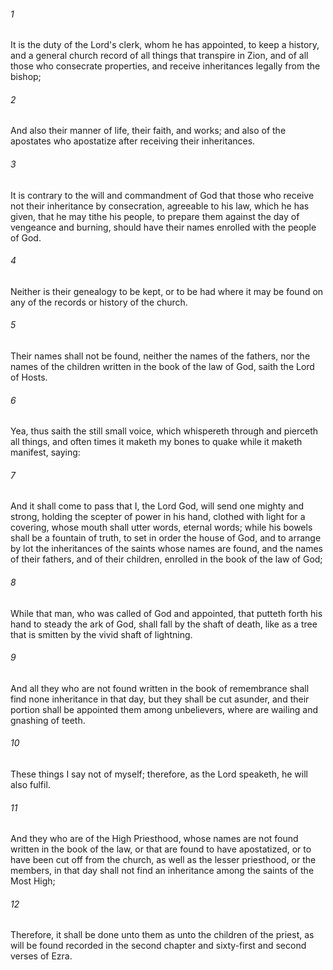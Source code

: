 ###### 1
It is the duty of the Lord's clerk, whom he has appointed, to keep a history, and a general church record of all things that transpire in Zion, and of all those who consecrate properties, and receive inheritances legally from the bishop;

###### 2
And also their manner of life, their faith, and works; and also of the apostates who apostatize after receiving their inheritances.

###### 3
It is contrary to the will and commandment of God that those who receive not their inheritance by consecration, agreeable to his law, which he has given, that he may tithe his people, to prepare them against the day of vengeance and burning, should have their names enrolled with the people of God.

###### 4
Neither is their genealogy to be kept, or to be had where it may be found on any of the records or history of the church.

###### 5
Their names shall not be found, neither the names of the fathers, nor the names of the children written in the book of the law of God, saith the Lord of Hosts.

###### 6
Yea, thus saith the still small voice, which whispereth through and pierceth all things, and often times it maketh my bones to quake while it maketh manifest, saying:

###### 7
And it shall come to pass that I, the Lord God, will send one mighty and strong, holding the scepter of power in his hand, clothed with light for a covering, whose mouth shall utter words, eternal words; while his bowels shall be a fountain of truth, to set in order the house of God, and to arrange by lot the inheritances of the saints whose names are found, and the names of their fathers, and of their children, enrolled in the book of the law of God;

###### 8
While that man, who was called of God and appointed, that putteth forth his hand to steady the ark of God, shall fall by the shaft of death, like as a tree that is smitten by the vivid shaft of lightning.

###### 9
And all they who are not found written in the book of remembrance shall find none inheritance in that day, but they shall be cut asunder, and their portion shall be appointed them among unbelievers, where are wailing and gnashing of teeth.

###### 10
These things I say not of myself; therefore, as the Lord speaketh, he will also fulfil.

###### 11
And they who are of the High Priesthood, whose names are not found written in the book of the law, or that are found to have apostatized, or to have been cut off from the church, as well as the lesser priesthood, or the members, in that day shall not find an inheritance among the saints of the Most High;

###### 12
Therefore, it shall be done unto them as unto the children of the priest, as will be found recorded in the second chapter and sixty-first and second verses of Ezra.

